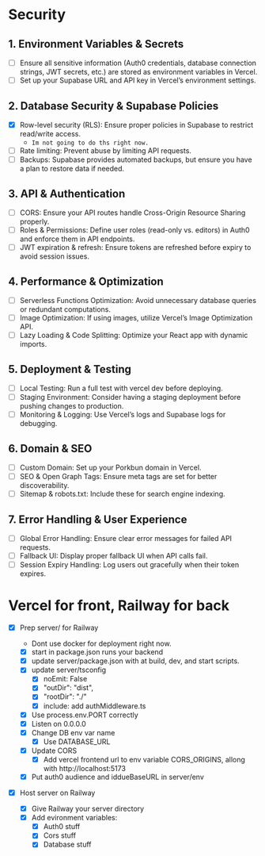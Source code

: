 # Security

## 1. Environment Variables & Secrets

- [ ] Ensure all sensitive information (Auth0 credentials, database connection strings, JWT secrets, etc.) are stored as environment variables in Vercel.
- [ ] Set up your Supabase URL and API key in Vercel’s environment settings.

## 2. Database Security & Supabase Policies

- [x] Row-level security (RLS): Ensure proper policies in Supabase to restrict read/write access.
  - `Im not going to do ths right now.`
- [ ] Rate limiting: Prevent abuse by limiting API requests.
- [ ] Backups: Supabase provides automated backups, but ensure you have a plan to restore data if needed.

## 3. API & Authentication

- [ ] CORS: Ensure your API routes handle Cross-Origin Resource Sharing properly.
- [ ] Roles & Permissions: Define user roles (read-only vs. editors) in Auth0 and enforce them in API endpoints.
- [ ] JWT expiration & refresh: Ensure tokens are refreshed before expiry to avoid session issues.

## 4. Performance & Optimization

- [ ] Serverless Functions Optimization: Avoid unnecessary database queries or redundant computations.
- [ ] Image Optimization: If using images, utilize Vercel’s Image Optimization API.
- [ ] Lazy Loading & Code Splitting: Optimize your React app with dynamic imports.

## 5. Deployment & Testing

- [ ] Local Testing: Run a full test with vercel dev before deploying.
- [ ] Staging Environment: Consider having a staging deployment before pushing changes to production.
- [ ] Monitoring & Logging: Use Vercel’s logs and Supabase logs for debugging.

## 6. Domain & SEO

- [ ] Custom Domain: Set up your Porkbun domain in Vercel.
- [ ] SEO & Open Graph Tags: Ensure meta tags are set for better discoverability.
- [ ] Sitemap & robots.txt: Include these for search engine indexing.

## 7. Error Handling & User Experience

- [ ] Global Error Handling: Ensure clear error messages for failed API requests.
- [ ] Fallback UI: Display proper fallback UI when API calls fail.
- [ ] Session Expiry Handling: Log users out gracefully when their token expires.

# Vercel for front, Railway for back

- [x] Prep server/ for Railway

  - Dont use docker for deployment right now.
  - [x] start in package.json runs your backend
  - [x] update server/package.json with at build, dev, and start scripts.
  - [x] update server/tsconfig
    - [x] noEmit: False
    - [x] "outDir": "dist",
    - [x] "rootDir": "./"
    - [x] include: add authMiddleware.ts
  - [x] Use process.env.PORT correctly
  - [x] Listen on 0.0.0.0
  - [x] Change DB env var name
    - [x] Use DATABASE_URL
  - [x] Update CORS
    - [x] Add vercel frontend url to env variable CORS_ORIGINS, allong with http://localhost:5173
  - [x] Put auth0 audience and iddueBaseURL in server/env

- [x] Host server on Railway
  - [x] Give Railway your server directory
  - [x] Add evironment variables:
    - [x] Auth0 stuff
    - [x] Cors stuff
    - [x] Database stuff
